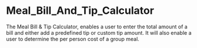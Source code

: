 # Meal_Bill_And_Tip_Calculator
The Meal Bill & Tip Calculator, enables a user to enter the total amount of a bill and either add a predefined tip or custom tip amount. It will also enable a user to determine the per person cost of a group meal.
